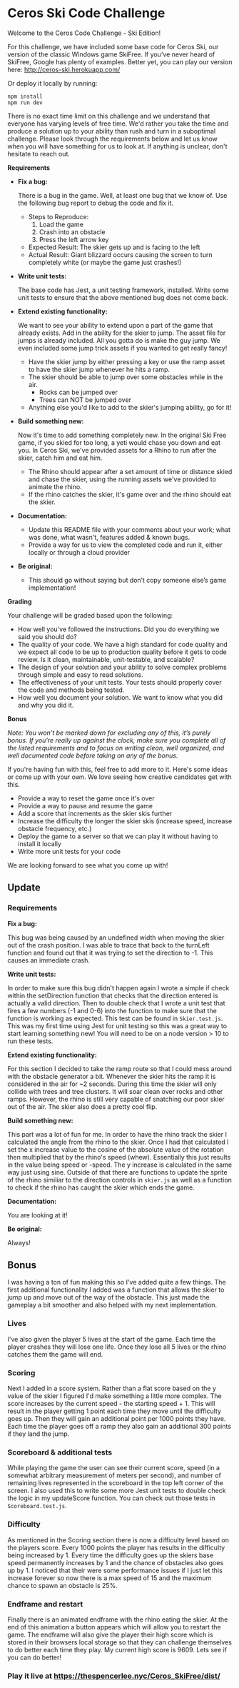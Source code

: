 # Ceros Ski Code Challenge

Welcome to the Ceros Code Challenge - Ski Edition!

For this challenge, we have included some base code for Ceros Ski, our version of the classic Windows game SkiFree. If
you've never heard of SkiFree, Google has plenty of examples. Better yet, you can play our version here: 
http://ceros-ski.herokuapp.com/  

Or deploy it locally by running:
```
npm install
npm run dev
```

There is no exact time limit on this challenge and we understand that everyone has varying levels of free time. We'd 
rather you take the time and produce a solution up to your ability than rush and turn in a suboptimal challenge. Please 
look through the requirements below and let us know when you will have something for us to look at. If anything is 
unclear, don't hesitate to reach out.

**Requirements**

* **Fix a bug:**

  There is a bug in the game. Well, at least one bug that we know of. Use the following bug report to debug the code
  and fix it.
  * Steps to Reproduce:
    1. Load the game
    1. Crash into an obstacle
    1. Press the left arrow key
  * Expected Result: The skier gets up and is facing to the left
  * Actual Result: Giant blizzard occurs causing the screen to turn completely white (or maybe the game just crashes!)
  
* **Write unit tests:**

  The base code has Jest, a unit testing framework, installed. Write some unit tests to ensure that the above mentioned
  bug does not come back.
  
* **Extend existing functionality:**

  We want to see your ability to extend upon a part of the game that already exists. Add in the ability for the skier to 
  jump. The asset file for jumps is already included. All you gotta do is make the guy jump. We even included some jump 
  trick assets if you wanted to get really fancy!
  * Have the skier jump by either pressing a key or use the ramp asset to have the skier jump whenever he hits a ramp.
  * The skier should be able to jump over some obstacles while in the air. 
    * Rocks can be jumped over
    * Trees can NOT be jumped over
  * Anything else you'd like to add to the skier's jumping ability, go for it!
   
* **Build something new:**

  Now it's time to add something completely new. In the original Ski Free game, if you skied for too long, 
  a yeti would chase you down and eat you. In Ceros Ski, we've provided assets for a Rhino to run after the skier, 
  catch him and eat him.
  * The Rhino should appear after a set amount of time or distance skied and chase the skier, using the running assets
    we've provided to animate the rhino.
  * If the rhino catches the skier, it's game over and the rhino should eat the skier. 

* **Documentation:**

  * Update this README file with your comments about your work; what was done, what wasn't, features added & known bugs.
  * Provide a way for us to view the completed code and run it, either locally or through a cloud provider
  
* **Be original:**  
  * This should go without saying but don’t copy someone else’s game implementation!

**Grading** 

Your challenge will be graded based upon the following:

* How well you've followed the instructions. Did you do everything we said you should do?
* The quality of your code. We have a high standard for code quality and we expect all code to be up to production 
  quality before it gets to code review. Is it clean, maintainable, unit-testable, and scalable?
* The design of your solution and your ability to solve complex problems through simple and easy to read solutions.
* The effectiveness of your unit tests. Your tests should properly cover the code and methods being tested.
* How well you document your solution. We want to know what you did and why you did it.

**Bonus**

*Note: You won’t be marked down for excluding any of this, it’s purely bonus.  If you’re really up against the clock, 
make sure you complete all of the listed requirements and to focus on writing clean, well organized, and well documented 
code before taking on any of the bonus.*

If you're having fun with this, feel free to add more to it. Here's some ideas or come up with your own. We love seeing 
how creative candidates get with this.
 
* Provide a way to reset the game once it's over
* Provide a way to pause and resume the game
* Add a score that increments as the skier skis further
* Increase the difficulty the longer the skier skis (increase speed, increase obstacle frequency, etc.)
* Deploy the game to a server so that we can play it without having to install it locally
* Write more unit tests for your code

We are looking forward to see what you come up with!

## Update

### Requirements

**Fix a bug:**	

This bug was being caused by an undefined width when moving the skier out of the crash position. I was able to trace that back to the turnLeft function and found out that it was trying to set the direction to -1. This causes an immediate crash. 

**Write unit tests:**

In order to make sure this bug didn't happen again I wrote a simple if check within the setDirection function that checks that the direction entered is actually a valid direction. Then to double check that I wrote a unit test that fires a few numbers (-1 and 0-6) into the function to make sure that the function is working as expected. This test can be found in `Skier.test.js`. This was my first time using Jest for unit testing so this was a great way to start learning something new! You will need to be on a node version > 10 to run these tests. 

**Extend existing functionality:** 

For this section I decided to take the ramp route so that I could mess around with the obstacle generator a bit. Whenever the skier hits the ramp it is considered in the air for ~2 seconds. During this time the skier will only collide with trees and tree clusters. It will soar clean over rocks and other ramps. However, the rhino is still very capable of snatching our poor skier out of the air. The skier also does a pretty cool flip.

**Build something new:**  

This part was a lot of fun for me. In order to have the rhino track the skier I calculated the angle from the rhino to the skier. Once I had that calculated I set the x increase value to the cosine of the absolute value of the rotation then multiplied that by the rhino's speed (whew). Essentially this just results in the value being speed or -speed. The y increase is calculated in the same way just using sine. Outside of that there are functions to update the sprite of the rhino similiar to the direction controls in `skier.js` as well as a function to check if the rhino has caught the skier which ends the game. 

**Documentation:** 

You are looking at it!

**Be original:**

Always!

## Bonus 

I was having a ton of fun making this so I've added quite a few things. The first additional functionality I added was a function that allows the skier to jump up and move out of the way of the obstacle. This just made the gameplay a bit smoother and also helped with my next implementation. 


### Lives

I've also given the player 5 lives at the start of the game. Each time the player crashes they will lose one life. Once they lose all 5 lives or the rhino catches them the game will end. 


### Scoring

Next I added in a score system. Rather than a flat score based on the y value of the skier I figured I'd make something a little more complex. The score increases by the current speed - the starting speed + 1. This will result in the player getting 1 point each time they move until the difficulty goes up. Then they will gain an additional point per 1000 points they have. Each time the player goes off a ramp they also gain an additional 300 points if they land the jump. 

### Scoreboard & additional tests

While playing the game the user can see their current score, speed (in a somewhat arbitrary measurement of meters per second), and number of remaining lives represented in the scoreboard in the top left corner of the screen. I also used this to write some more Jest unit tests to double check the logic in my updateScore function. You can check out those tests in `Scoreboard.test.js`.


### Difficulty 

As mentioned in the Scoring section there is now a difficulty level based on the players score. Every 1000 points the player has results in the difficulty being increased by 1. Every time the difficulty goes up the skiers base speed permanently increases by 1 and the chance of obstacles also goes up by 1. I noticed that their were some performance issues if I just let this increase forever so now there is a max speed of 15 and the maximum chance to spawn an obstacle is 25%. 

### Endframe and restart 

Finally there is an animated endframe with the rhino eating the skier. At the end of this animation a button appears which will allow you to restart the game. The endframe will also give the player their high score which is stored in their browsers local storage so that they can challenge themselves to do better each time they play. My current high score is 9609. Lets see if you can do better!

### Play it live at https://thespencerlee.nyc/Ceros_SkiFree/dist/


